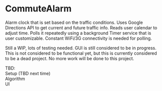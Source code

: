 # CommuteAlarm
Alarm clock that is set based on the traffic conditions. Uses Google Directions API to get current and future traffic info. Reads user calendar to adjust time. Polls it repeatedly using a background Timer service that is user customizable. Constant WiFi/3G connectivity is needed for polling.

Still a WIP, lots of testing needed. GUI is still considered to be in progress. This is not considered to be functional yet, but this is currently considered to be a dead project. No more work will be done to this project.

TBD: <br/>
Setup (TBD next time)<br/>
Algorithm <br/>
UI <br/>
